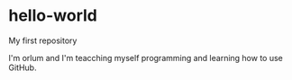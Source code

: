 # hello-world
My first repository

I'm orlum and I'm teacching myself programming and learning how to use GitHub.

